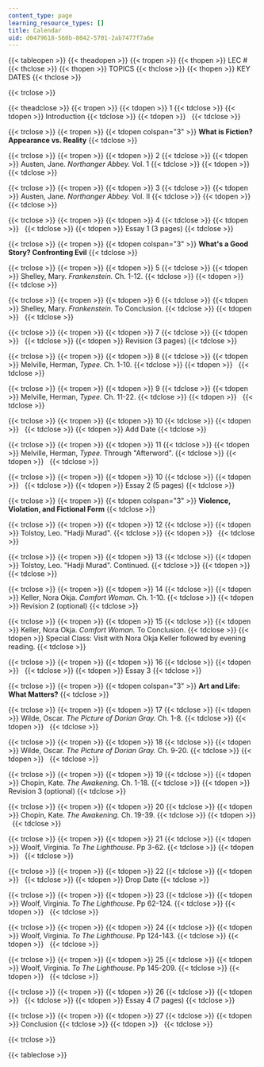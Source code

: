 ```yaml
---
content_type: page
learning_resource_types: []
title: Calendar
uid: d0479618-560b-8042-5701-2ab7477f7a6e
---
```


{{< tableopen >}}
{{< theadopen >}}
{{< tropen >}}
{{< thopen >}}
LEC #
{{< thclose >}}
{{< thopen >}}
TOPICS
{{< thclose >}}
{{< thopen >}}
KEY DATES
{{< thclose >}}

{{< trclose >}}

{{< theadclose >}}
{{< tropen >}}
{{< tdopen >}}
1
{{< tdclose >}}
{{< tdopen >}}
Introduction
{{< tdclose >}}
{{< tdopen >}}
 
{{< tdclose >}}

{{< trclose >}}
{{< tropen >}}
{{< tdopen colspan="3" >}}
**What is Fiction? Appearance vs. Reality**
{{< tdclose >}}

{{< trclose >}}
{{< tropen >}}
{{< tdopen >}}
2
{{< tdclose >}}
{{< tdopen >}}
Austen, Jane. _Northanger Abbey._ Vol. 1
{{< tdclose >}}
{{< tdopen >}}
 
{{< tdclose >}}

{{< trclose >}}
{{< tropen >}}
{{< tdopen >}}
3
{{< tdclose >}}
{{< tdopen >}}
Austen, Jane. _Northanger Abbey._ Vol. II
{{< tdclose >}}
{{< tdopen >}}
 
{{< tdclose >}}

{{< trclose >}}
{{< tropen >}}
{{< tdopen >}}
4
{{< tdclose >}}
{{< tdopen >}}
 
{{< tdclose >}}
{{< tdopen >}}
Essay 1 (3 pages)
{{< tdclose >}}

{{< trclose >}}
{{< tropen >}}
{{< tdopen colspan="3" >}}
**What's a Good Story? Confronting Evil**
{{< tdclose >}}

{{< trclose >}}
{{< tropen >}}
{{< tdopen >}}
5
{{< tdclose >}}
{{< tdopen >}}
Shelley, Mary. _Frankenstein._ Ch. 1-12.
{{< tdclose >}}
{{< tdopen >}}
 
{{< tdclose >}}

{{< trclose >}}
{{< tropen >}}
{{< tdopen >}}
6
{{< tdclose >}}
{{< tdopen >}}
Shelley, Mary. _Frankenstein._ To Conclusion.
{{< tdclose >}}
{{< tdopen >}}
 
{{< tdclose >}}

{{< trclose >}}
{{< tropen >}}
{{< tdopen >}}
7
{{< tdclose >}}
{{< tdopen >}}
 
{{< tdclose >}}
{{< tdopen >}}
Revision (3 pages)
{{< tdclose >}}

{{< trclose >}}
{{< tropen >}}
{{< tdopen >}}
8
{{< tdclose >}}
{{< tdopen >}}
Melville, Herman, _Typee._ Ch. 1-10.
{{< tdclose >}}
{{< tdopen >}}
 
{{< tdclose >}}

{{< trclose >}}
{{< tropen >}}
{{< tdopen >}}
9
{{< tdclose >}}
{{< tdopen >}}
Melville, Herman, _Typee._ Ch. 11-22.
{{< tdclose >}}
{{< tdopen >}}
 
{{< tdclose >}}

{{< trclose >}}
{{< tropen >}}
{{< tdopen >}}
10
{{< tdclose >}}
{{< tdopen >}}
 
{{< tdclose >}}
{{< tdopen >}}
Add Date
{{< tdclose >}}

{{< trclose >}}
{{< tropen >}}
{{< tdopen >}}
11
{{< tdclose >}}
{{< tdopen >}}
Melville, Herman, _Typee._ Through "Afterword".
{{< tdclose >}}
{{< tdopen >}}
 
{{< tdclose >}}

{{< trclose >}}
{{< tropen >}}
{{< tdopen >}}
10
{{< tdclose >}}
{{< tdopen >}}
 
{{< tdclose >}}
{{< tdopen >}}
Essay 2 (5 pages)
{{< tdclose >}}

{{< trclose >}}
{{< tropen >}}
{{< tdopen colspan="3" >}}
**Violence, Violation, and Fictional Form**
{{< tdclose >}}

{{< trclose >}}
{{< tropen >}}
{{< tdopen >}}
12
{{< tdclose >}}
{{< tdopen >}}
Tolstoy, Leo. "Hadji Murad".
{{< tdclose >}}
{{< tdopen >}}
 
{{< tdclose >}}

{{< trclose >}}
{{< tropen >}}
{{< tdopen >}}
13
{{< tdclose >}}
{{< tdopen >}}
Tolstoy, Leo. "Hadji Murad". Continued.
{{< tdclose >}}
{{< tdopen >}}
 
{{< tdclose >}}

{{< trclose >}}
{{< tropen >}}
{{< tdopen >}}
14
{{< tdclose >}}
{{< tdopen >}}
Keller, Nora Okja. _Comfort Woman._ Ch. 1-10.
{{< tdclose >}}
{{< tdopen >}}
Revision 2 (optional)
{{< tdclose >}}

{{< trclose >}}
{{< tropen >}}
{{< tdopen >}}
15
{{< tdclose >}}
{{< tdopen >}}
Keller, Nora Okja. _Comfort Woman._ To Conclusion.
{{< tdclose >}}
{{< tdopen >}}
Special Class: Visit with Nora Okja Keller followed by evening reading.
{{< tdclose >}}

{{< trclose >}}
{{< tropen >}}
{{< tdopen >}}
16
{{< tdclose >}}
{{< tdopen >}}
 
{{< tdclose >}}
{{< tdopen >}}
Essay 3
{{< tdclose >}}

{{< trclose >}}
{{< tropen >}}
{{< tdopen colspan="3" >}}
**Art and Life: What Matters?**
{{< tdclose >}}

{{< trclose >}}
{{< tropen >}}
{{< tdopen >}}
17
{{< tdclose >}}
{{< tdopen >}}
Wilde, Oscar. _The Picture of Dorian Gray._ Ch. 1-8.
{{< tdclose >}}
{{< tdopen >}}
 
{{< tdclose >}}

{{< trclose >}}
{{< tropen >}}
{{< tdopen >}}
18
{{< tdclose >}}
{{< tdopen >}}
Wilde, Oscar. _The Picture of Dorian Gray._ Ch. 9-20.
{{< tdclose >}}
{{< tdopen >}}
 
{{< tdclose >}}

{{< trclose >}}
{{< tropen >}}
{{< tdopen >}}
19
{{< tdclose >}}
{{< tdopen >}}
Chopin, Kate. _The Awakening._ Ch. 1-18.
{{< tdclose >}}
{{< tdopen >}}
Revision 3 (optional)
{{< tdclose >}}

{{< trclose >}}
{{< tropen >}}
{{< tdopen >}}
20
{{< tdclose >}}
{{< tdopen >}}
Chopin, Kate. _The Awakening._ Ch. 19-39.
{{< tdclose >}}
{{< tdopen >}}
 
{{< tdclose >}}

{{< trclose >}}
{{< tropen >}}
{{< tdopen >}}
21
{{< tdclose >}}
{{< tdopen >}}
Woolf, Virginia. _To The Lighthouse_. Pp 3-62.
{{< tdclose >}}
{{< tdopen >}}
 
{{< tdclose >}}

{{< trclose >}}
{{< tropen >}}
{{< tdopen >}}
22
{{< tdclose >}}
{{< tdopen >}}
 
{{< tdclose >}}
{{< tdopen >}}
Drop Date
{{< tdclose >}}

{{< trclose >}}
{{< tropen >}}
{{< tdopen >}}
23
{{< tdclose >}}
{{< tdopen >}}
Woolf, Virginia. _To The Lighthouse_. Pp 62-124.
{{< tdclose >}}
{{< tdopen >}}
 
{{< tdclose >}}

{{< trclose >}}
{{< tropen >}}
{{< tdopen >}}
24
{{< tdclose >}}
{{< tdopen >}}
Woolf, Virginia. _To The Lighthouse_. Pp 124-143.
{{< tdclose >}}
{{< tdopen >}}
 
{{< tdclose >}}

{{< trclose >}}
{{< tropen >}}
{{< tdopen >}}
25
{{< tdclose >}}
{{< tdopen >}}
Woolf, Virginia. _To The Lighthouse_. Pp 145-209.
{{< tdclose >}}
{{< tdopen >}}
 
{{< tdclose >}}

{{< trclose >}}
{{< tropen >}}
{{< tdopen >}}
26
{{< tdclose >}}
{{< tdopen >}}
 
{{< tdclose >}}
{{< tdopen >}}
Essay 4 (7 pages)
{{< tdclose >}}

{{< trclose >}}
{{< tropen >}}
{{< tdopen >}}
27
{{< tdclose >}}
{{< tdopen >}}
Conclusion
{{< tdclose >}}
{{< tdopen >}}
 
{{< tdclose >}}

{{< trclose >}}

{{< tableclose >}}